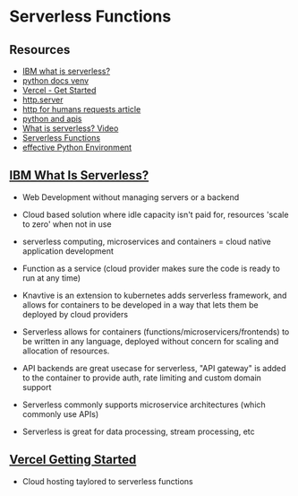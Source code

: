 # Serverless Functions

## Resources

- [IBM what is serverless?](https://www.ibm.com/cloud/learn/serverless)
- [python docs venv](https://docs.python.org/3/library/venv.html)
- [Vercel - Get Started](https://vercel.com/docs/get-started)
- [http.server](https://pymotw.com/3/http.server/index.html)
- [http for humans requests article](https://requests.readthedocs.io/en/latest/)
- [python and apis](https://realpython.com/python-api/)
- [What is serverless? Video](https://www.youtube.com/watch?v=vxJobGtqKVM)
- [Serverless Functions](https://vercel.com/docs/concepts/functions/serverless-functions)
- [effective Python Environment](https://realpython.com/effective-python-environment/)

## [IBM What Is Serverless?](https://www.ibm.com/cloud/learn/serverless)

- Web Development without managing servers or a backend
- Cloud based solution where idle capacity isn't paid for, resources 'scale to zero' when not in use
- serverless computing, microservices and containers = cloud native application development
- Function as a service (cloud provider makes sure the code is ready to run at any time)
- Knavtive is an extension to kubernetes adds serverless framework, and allows for containers to be developed in a way that lets them be deployed by cloud providers

- Serverless allows for containers (functions/microservicers/frontends) to be written in any language, deployed without concern for scaling and allocation of resources.

- API backends are great usecase for serverless, "API gateway" is added to the container to provide auth, rate limiting and custom domain support

- Serverless commonly supports microservice architectures (which commonly use APIs)

- Serverless is great for data processing, stream processing, etc 

## [Vercel Getting Started](https://vercel.com/docs/concepts/get-started)

- Cloud hosting taylored to serverless functions